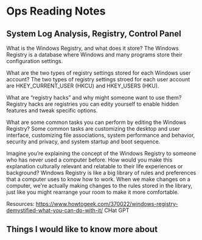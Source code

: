 # Ops Reading Notes

## System Log Analysis, Registry, Control Panel

What is the Windows Registry, and what does it store? The Windows Registry is a database where Windows and many programs store their configuration settings.

What are the two types of registry settings stored for each Windows user account? The two types of registry settings stroed for each user account are HKEY_CURRENT_USER (HKCU) and HKEY_USERS (HKU).

What are “registry hacks” and why might someone want to use them? Registry hacks are registries you can edity yourself to enable hidden features and tweak specific options.

What are some common tasks you can perform by editing the Windows Registry? Some common tasks are customizing the desktop and user interface, customizing file associations, system performance and behavior, security and privacy, and system startup and boot sequence.

Imagine you’re explaining the concept of the Windows Registry to someone who has never used a computer before. How would you make this explanation culturally relevant and relatable to their life experiences or background?  Windows Registry is like a big library of rules and preferences that a computer uses to know how to work. When we make changes on a computer, we're actually making changes to the rules stored in the library, just like you might rearrange your room to make it more comfortable.

Resources:
https://www.howtogeek.com/370022/windows-registry-demystified-what-you-can-do-with-it/
CHat GPT
## Things I would like to know more about
